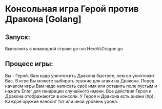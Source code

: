 # Консольная игра Герой против Дракона [Golang]

## Запуск:
Выполнить в командной строке go run HeroVsDragon.go

## Процесс игры:
Вы - Герой. Вам надо уничтожить Дракона быстрее, чем он уничтожит Вас.
В игре Вы можете выбирать оружие для атаки на Дракона.
Перед началом игры Вам надо написать своё имя или оставить поле пустым и нажать Enter для генерации случайного имени.
Все действия Героя и Дракона отображаются в консоли.
У Героя и Дракона есть жизни (hp). Каждое оружие наносит тот или иной уровень урона.
